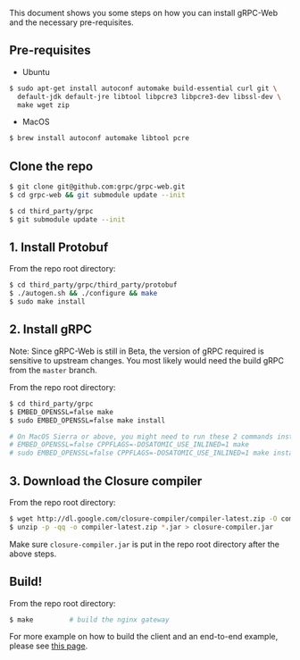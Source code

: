 This document shows you some steps on how you can install gRPC-Web and the
necessary pre-requisites.

## Pre-requisites

* Ubuntu

```sh
$ sudo apt-get install autoconf automake build-essential curl git \
  default-jdk default-jre libtool libpcre3 libpcre3-dev libssl-dev \
  make wget zip
```

* MacOS

```sh
$ brew install autoconf automake libtool pcre
```

## Clone the repo

```sh
$ git clone git@github.com:grpc/grpc-web.git
$ cd grpc-web && git submodule update --init

$ cd third_party/grpc
$ git submodule update --init
```

## 1. Install Protobuf

From the repo root directory:

```sh
$ cd third_party/grpc/third_party/protobuf
$ ./autogen.sh && ./configure && make
$ sudo make install
```


## 2. Install gRPC

Note: Since gRPC-Web is still in Beta, the version of gRPC required is
sensitive to upstream changes. You most likely would need the build gRPC
from the `master` branch.

From the repo root directory:

```sh
$ cd third_party/grpc
$ EMBED_OPENSSL=false make
$ sudo EMBED_OPENSSL=false make install

# On MacOS Sierra or above, you might need to run these 2 commands instead
# EMBED_OPENSSL=false CPPFLAGS=-DOSATOMIC_USE_INLINED=1 make
# sudo EMBED_OPENSSL=false CPPFLAGS=-DOSATOMIC_USE_INLINED=1 make install
```

## 3. Download the Closure compiler

From the repo root directory:

```sh
$ wget http://dl.google.com/closure-compiler/compiler-latest.zip -O compiler-latest.zip
$ unzip -p -qq -o compiler-latest.zip *.jar > closure-compiler.jar
```

Make sure `closure-compiler.jar` is put in the repo root directory after the
above steps.


## Build!

From the repo root directory:

```sh
$ make         # build the nginx gateway
```


For more example on how to build the client and an end-to-end example, please
see [this page](net/grpc/gateway/examples/echo).
